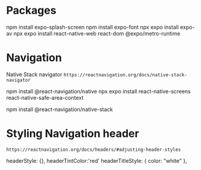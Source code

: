 # Packages

npm install expo-splash-screen
npm install expo-font
npx expo install expo-av
npx expo install react-native-web react-dom @expo/metro-runtime

# Navigation

Native Stack navigator `https://reactnavigation.org/docs/native-stack-navigator`

npm install @react-navigation/native
npx expo install react-native-screens react-native-safe-area-context

npm install @react-navigation/native-stack

# Styling Navigation header

`https://reactnavigation.org/docs/headers/#adjusting-header-styles`

headerStyle: {},
headerTintColor:'red'
headerTitleStyle: { color: "white" },
